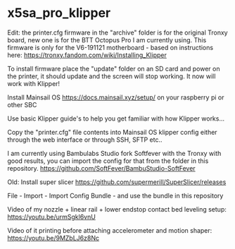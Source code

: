 # x5sa_pro_klipper
Edit: the printer.cfg firmware in the "archive" folder is for the original Tronxy board, new one is for the BTT Octopus Pro I am currently using. 
This firmware is only for the V6-191121 motherboard - based on instructions here: https://tronxy.fandom.com/wiki/Installing_Klipper

To install firmware place the "update" folder on an SD card and power on the printer, it should update and the screen will stop working. It now will work with Klipper!

Install Mainsail OS https://docs.mainsail.xyz/setup/ on your raspberry pi or other SBC

Use basic Klipper guide's to help you get familiar with how Klipper works... 

Copy the "printer.cfg" file contents into Mainsail OS klipper config either through the web interface or through SSH, SFTP etc.. 

I am currently using Bambulabs Studio fork Softfever with the Tronxy with good results, you can import the config for that from the folder in this repository.
https://github.com/SoftFever/BambuStudio-SoftFever

Old:
Install super slicer https://github.com/supermerill/SuperSlicer/releases

File - Import - Import Config Bundle - and use the bundle in this repository

Video of my nozzle + linear rail + lower endstop contact bed leveling setup:
https://youtu.be/urmSgkl6vnU

Video of it printing before attaching accelerometer and motion shaper:
https://youtu.be/9MZbLJ6z8Nc

